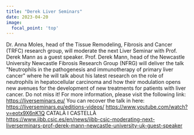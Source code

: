 ```yaml
---
title: "Derek Liver Seminars"
date: 2023-04-20
image:
  focal_point: 'top'
---
```


Dr. Anna Moles, head of the Tissue Remodeling, Fibrosis and Cancer (TRFC) research group, will moderate the next Liver Seminar with Prof. Derek Mann as a guest speaker.
Prof. Derek Mann, head of the Newcastle University Newcastle Fibrosis Research Group (NFRG) will deliver the talk "Neutrophils in the pathogenesis and immunotherapy of primary liver cancer" where he will talk about his latest research on the role of neutrophils in hepatocellular carcinoma and how their modulation opens new avenues for the development of new treatments for patients with liver cancer.
Do not miss it!
For more information, please visit the following link:
https://liverseminars.eu/
You can recover the talk in here:
https://liverseminars.eu/editions-videos/
https://www.youtube.com/watch?v=eotx9X6nK1Q
CATALÀ I CASTELLÀ
https://www.iibb.csic.es/en/news/iibb-csic-moderating-next-liverserminars-prof-derek-mann-newcastle-university-uk-guest-speaker